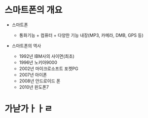 # 스마트폰의 개요

* 스마트폰
  * 통화기능 + 컴퓨터 + 다양한 기능 내장(MP3, 카메라, DMB, GPS 등)

* 스마트폰의 역사
  * 1992년 IBM사의 사이먼(최초)
  * 1996년 노키아9000
  * 2002년 마이크로소프트 포켓PG
  * 2007년 아이폰
  * 2008년 안드로이드 폰
  * 2010년 윈도폰7


# 가낟가ㅏㅏㄹ
